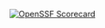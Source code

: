 [![OpenSSF Scorecard](htt‌ps://api.securityscorecards.dev/projects/github.com/Isaiah0521/PA-updated-Weapon-Master/badge)](htt‌ps://securityscorecards.dev/viewer/?uri=github.com/Isaiah0521/PA-updated-Weapon-Master )
